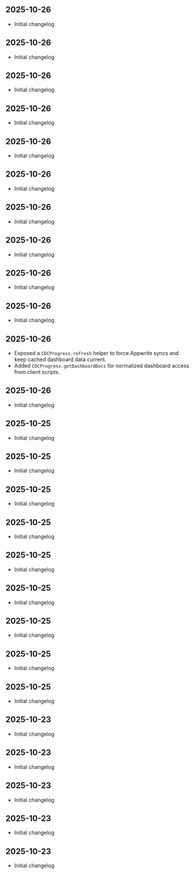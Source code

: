 ## 2025-10-26
- Initial changelog

## 2025-10-26
- Initial changelog

## 2025-10-26
- Initial changelog

## 2025-10-26
- Initial changelog

## 2025-10-26
- Initial changelog

## 2025-10-26
- Initial changelog

## 2025-10-26
- Initial changelog

## 2025-10-26
- Initial changelog

## 2025-10-26
- Initial changelog

## 2025-10-26
- Initial changelog

## 2025-10-26
- Exposed a `CDCProgress.refresh` helper to force Appwrite syncs and keep cached dashboard data current.
- Added `CDCProgress.getDashboardDocs` for normalized dashboard access from client scripts.

## 2025-10-26
- Initial changelog

## 2025-10-25
- Initial changelog

## 2025-10-25
- Initial changelog

## 2025-10-25
- Initial changelog

## 2025-10-25
- Initial changelog

## 2025-10-25
- Initial changelog

## 2025-10-25
- Initial changelog

## 2025-10-25
- Initial changelog

## 2025-10-25
- Initial changelog

## 2025-10-25
- Initial changelog

## 2025-10-23
- Initial changelog

## 2025-10-23
- Initial changelog

## 2025-10-23
- Initial changelog

## 2025-10-23
- Initial changelog

## 2025-10-23
- Initial changelog

